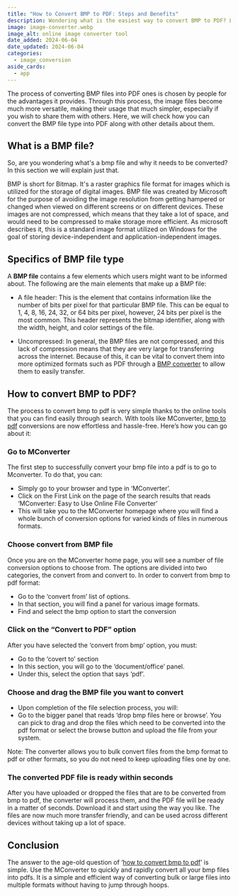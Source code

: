 ```yaml
---
title: "How to Convert BMP to PDF: Steps and Benefits"
description: Wondering what is the easiest way to convert BMP to PDF? Learn about the specifics of BMP file type and how to effortlessly convert BMP files with MConverter.
image: image-converter.webp
image_alt: online image converter tool
date_added: 2024-06-04
date_updated: 2024-06-04
categories:
  - image_conversion
aside_cards:
  - app
---
```


The process of converting BMP files into PDF ones is chosen by people for the advantages it provides. Through this process, the image files become much more versatile, making their usage that much simpler, especially if you wish to share them with others. Here, we will check how you can convert the BMP file type into PDF along with other details about them. 

## What is a BMP file?
So, are you wondering what's a bmp file and why it needs to be converted? In this section we will explain just that. 
 
BMP is short for Bitmap. It's a raster graphics file format for images which is utilized for the storage of digital images. BMP file was created by Microsoft for the purpose of avoiding the image resolution from getting hampered or changed when viewed on different screens or on different devices. These images are not compressed, which means that they take a lot of space, and would need to be compressed to make storage more efficient. As microsoft describes it, this is a standard image format utilized on Windows for the goal of storing device-independent and application-independent images. 

## Specifics of BMP file type
A **BMP file** contains a few elements which users might want to be informed about. The following are the main elements that make up a BMP file:

- A file header: This is the element that contains information like the number of bits per pixel for that particular BMP file. This can be equal to 1, 4, 8, 16, 24, 32, or 64 bits per pixel, however, 24 bits per pixel is the most common. This header represents the bitmap identifier, along with the width, height, and color settings of the file. 

- Uncompressed: In general, the BMP files are not compressed, and this lack of compression means that they are very large for transferring across the internet. Because of this, it can be vital to convert them into more optimized formats such as PDF through a [BMP converter](https://mconverter.eu/convert/bmp/) to allow them to easily transfer.

## How to convert BMP to PDF?
The process to convert bmp to pdf is very simple thanks to the online tools that you can find easily through search. With tools like MConverter, [bmp to pdf](https://mconverter.eu/convert/bmp/pdf/) conversions are now effortless and hassle-free. Here’s how you can go about it: 

### Go to MConverter
The first step to successfully convert your bmp file into a pdf is to go to Mconverter. To do that, you can:
- Simply go to your browser and type in ‘MConverter’. 
- Click on the First Link on the page of the search results that reads ‘MConverter: Easy to Use Online File Converter’
- This will take you to the MConverter homepage where you will find a whole bunch of conversion options for varied kinds of files in numerous formats. 

### Choose convert from BMP file
Once you are on the MConverter home page, you will see a number of file conversion options to choose from. The options are divided into two categories, the convert from and convert to. In order to convert from bmp to pdf format: 

- Go to the ‘convert from’ list of options. 
- In that section, you will find a panel for various image formats. 
- Find and select the bmp option to start the conversion

### Click on the “Convert to PDF” option
After you have selected the ‘convert from bmp’ option, you must:
- Go to the ‘covert to’ section
- In this section, you will go to the ‘document/office’ panel. 
- Under this, select the option that says ‘pdf’. 

### Choose and drag the BMP file you want to convert
- Upon completion of the file selection process, you will: 
- Go to the bigger panel that reads ‘drop bmp files here or browse’. 
You can pick to drag and drop the files which need to be converted into the pdf format or select the browse button and upload the file from your system. 
 
Note: The converter allows you to bulk convert files from the bmp format to pdf or other formats, so you do not need to keep uploading files one by one. 

### The converted PDF file is ready within seconds
After you have uploaded or dropped the files that are to be converted from bmp to pdf, the converter will process them, and the PDF file will be ready in a matter of seconds. 
Download it and start using the way you like. The files are now much more transfer friendly, and can be used across different devices without taking up a lot of space. 

## Conclusion
The answer to the age-old question of ‘[how to convert bmp to pdf](https://mconverter.eu/)’ is simple. Use the MConverter to quickly and rapidly convert all your bmp files into pdfs. It is a simple and efficient way of converting bulk or large files into multiple formats without having to jump through hoops.